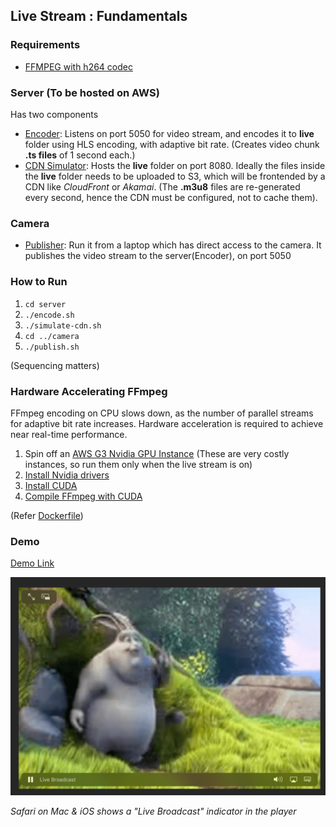 ## Live Stream : Fundamentals

### Requirements
 * [FFMPEG with h264 codec](install-ffmpeg.sh)
 
 
### Server (To be hosted on AWS)
Has two components
 * [Encoder](server/encode.sh): Listens on port 5050 for video stream, and encodes it to **live** folder using HLS encoding, with adaptive bit rate. (Creates video chunk **.ts files** of 1 second each.)
 * [CDN Simulator](server/simulate-cdn.sh): Hosts the **live** folder on port 8080. Ideally the files inside the **live** folder needs to be uploaded to S3, which will be frontended by a CDN like *CloudFront* or *Akamai*. (The **.m3u8** files are re-generated every second, hence the CDN must be configured, not to cache them).
 
### Camera
 * [Publisher](camera/publish.sh): Run it from a laptop which has direct access to the camera. It publishes the video stream  to the server(Encoder), on port 5050
 
### How to Run
1. `cd server`
2. `./encode.sh`
3. `./simulate-cdn.sh`
4. `cd ../camera`
5. `./publish.sh`

(Sequencing matters)

### Hardware Accelerating FFmpeg
FFmpeg encoding on CPU slows down, as the number of parallel streams for adaptive bit rate increases. Hardware acceleration is required to achieve near real-time performance. 

1. Spin off an [AWS G3 Nvidia GPU Instance](https://aws.amazon.com/ec2/instance-types/g3/) (These are very costly instances, so run them only when the live stream is on)
2. [Install Nvidia drivers](https://docs.aws.amazon.com/AWSEC2/latest/UserGuide/install-nvidia-driver.html)
3. [Install CUDA](https://developer.nvidia.com/cuda-downloads)
4. [Compile FFmpeg with CUDA](https://developer.nvidia.com/ffmpeg)

(Refer [Dockerfile](docker/Dockerfile))

### Demo

[Demo Link](https://s3-ap-southeast-1.amazonaws.com/com.inmobi.oem.ap-southeast-1.dev/test/abcd/playlist.m3u8)

<img src="docs/safari.png" />

*Safari on Mac & iOS shows a "Live Broadcast" indicator in the player*
